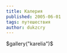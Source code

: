 ```yaml
---
title: Калерия
published: 2005-06-01
tags: путешествия
author: dukzcry
---
```


$gallery("karelia")$
